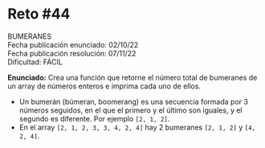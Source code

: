 # Reto #44

BUMERANES\
Fecha publicación enunciado: 02/10/22\
Fecha publicación resolución: 07/11/22\
Dificultad: FÁCIL

**Enunciado:** Crea una función que retorne el número total de bumeranes de un array de números enteros e imprima cada uno de ellos.

* Un bumerán (búmeran, boomerang) es una secuencia formada por 3 números seguidos, en el que el primero y el último son iguales, y el segundo es diferente. Por ejemplo ``[2, 1, 2]``.
* En el array ``[2, 1, 2, 3, 3, 4, 2, 4]`` hay 2 bumeranes ``[2, 1, 2]`` y ``[4, 2, 4]``.
